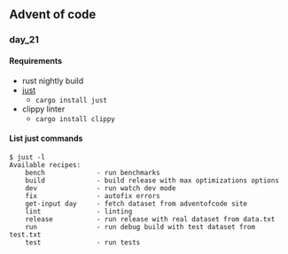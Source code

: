 ## Advent of code

### day_21

#### Requirements
- rust nightly build
- [just](https://just.systems/man/en/)
  - `cargo install just`
- clippy linter
  - `cargo install clippy`

#### List just commands

```shell
$ just -l
Available recipes:
    bench             - run benchmarks
    build             - build release with max optimizations options
    dev               - run watch dev mode
    fix               - autofix errors
    get-input day     - fetch dataset from adventofcode site
    lint              - linting
    release           - run release with real dataset from data.txt
    run               - run debug build with test dataset from test.txt
    test              - run tests
```
